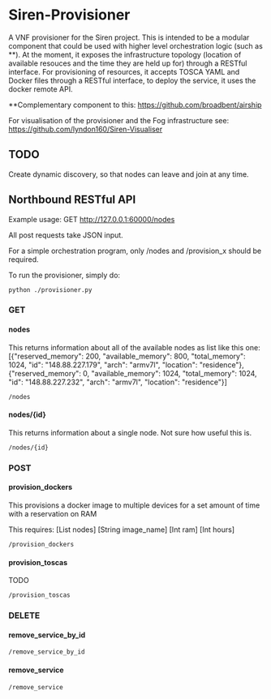 # Siren-Provisioner
A VNF provisioner for the Siren project. This is intended to be a modular component that could be used with higher level orchestration logic (such as **). At the moment, it exposes the infrastructure topology (location of available resouces and the time they are held up for) through a RESTful interface. For provisioning of resources, it accepts TOSCA YAML and Docker files through a RESTful interface, to deploy the service, it uses the docker remote API. 


**Complementary component to this: https://github.com/broadbent/airship


For visualisation of the provisioner and the Fog infrastructure see: https://github.com/lyndon160/Siren-Visualiser


## TODO
Create dynamic discovery, so that nodes can leave and join at any time.

##  Northbound RESTful API

Example usage: GET http://127.0.0.1:60000/nodes

All post requests take JSON input.

For a simple orchestration program, only /nodes and /provision_x should be required.

To run the provisioner, simply do:

```
python ./provisioner.py
```

### GET
#### nodes
This returns information about all of the available nodes as list like this one: [{"reserved_memory": 200, "available_memory": 800, "total_memory": 1024, "id": "148.88.227.179", "arch": "armv7l", "location": "residence"}, {"reserved_memory": 0, "available_memory": 1024,  "total_memory": 1024, "id": "148.88.227.232", "arch": "armv7l", "location": "residence"}]

```
/nodes
```

#### nodes/{id}
This returns information about a single node. Not sure how useful this is.

```
/nodes/{id}
```


### POST
#### provision_dockers
This provisions a docker image to multiple devices for a set amount of time with a reservation on RAM

This requires:
[List nodes] [String image_name] [Int ram] [Int hours]

```
/provision_dockers
```

#### provision_toscas
TODO
```
/provision_toscas
``` 


### DELETE
#### remove_service_by_id
```
/remove_service_by_id
```

#### remove_service

```
/remove_service
```
